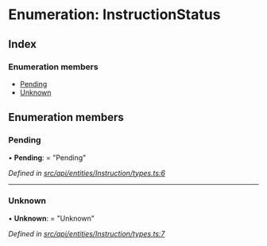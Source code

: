 # Enumeration: InstructionStatus

## Index

### Enumeration members

* [Pending](instructionstatus.md#pending)
* [Unknown](instructionstatus.md#unknown)

## Enumeration members

###  Pending

• **Pending**: = "Pending"

*Defined in [src/api/entities/Instruction/types.ts:6](https://github.com/PolymathNetwork/polymesh-sdk/blob/a0872cf4/src/api/entities/Instruction/types.ts#L6)*

___

###  Unknown

• **Unknown**: = "Unknown"

*Defined in [src/api/entities/Instruction/types.ts:7](https://github.com/PolymathNetwork/polymesh-sdk/blob/a0872cf4/src/api/entities/Instruction/types.ts#L7)*
